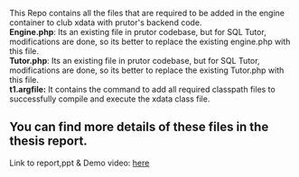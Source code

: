 This Repo contains all the files that are required to be added in the engine container to club xdata with prutor's backend code.
<br>
<b>Engine.php</b>: Its an existing file in prutor codebase, but for SQL Tutor, modifications are done, so its better to replace the existing engine.php with this file.
<br>
<b>Tutor.php</b>: Its an existing file in prutor codebase, but for SQL Tutor, modifications are done, so its better to replace the existing Tutor.php with this file.
<br>
<b>t1.argfile:</b> It contains the command to add all required classpath files to successfully compile and execute the xdata class file.
<br>
<h2>You can find more details of these files in the thesis report.</h2>
 Link to report,ppt & Demo video: <a href = "[https://drive.google.com/drive/folders/1UmlfA60N5nVrn1q4Vd8R6aM8ZJ_r7trr?usp=drive_link](https://drive.google.com/file/d/1zF98QOEqmyyzxc5uK14At5nuK4BY7yKC/view?usp=sharing)">here</a>
